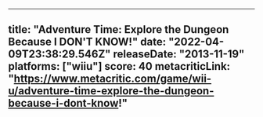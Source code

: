 
---
title: "Adventure Time: Explore the Dungeon Because I DON'T KNOW!"
date: "2022-04-09T23:38:29.546Z"
releaseDate: "2013-11-19"
platforms: ["wiiu"]
score: 40
metacriticLink: "https://www.metacritic.com/game/wii-u/adventure-time-explore-the-dungeon-because-i-dont-know!"
---
